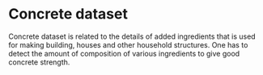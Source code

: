 # Concrete dataset   

Concrete dataset is related to the details of added ingredients that is used for making building, houses and other household structures. One has to detect the amount of composition  of various ingredients to give good concrete strength.
